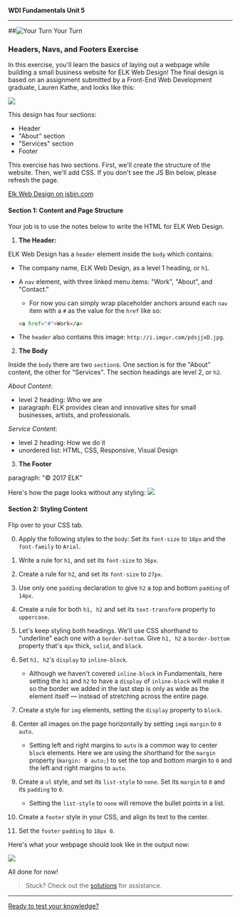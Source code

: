 **WDI Fundamentals Unit 5**

---

##![Your Turn](../assets/exercise.png) Your Turn

### Headers, Navs, and Footers Exercise

In this exercise, you'll learn the basics of laying out a webpage while building a small business website for ELK Web Design! The final design is based on an assignment submitted by a Front-End Web Development graduate, Lauren Kathe, and looks like this:

![](assets/header-footer-nav-exercise/elk-final.png)

This design has four sections:

* Header
* "About" section
* "Services" section
* Footer


This exercise has two sections. First, we'll create the structure of the website. Then, we'll add CSS. 
If you don't see the JS Bin below, please refresh the page.

<a class="jsbin-embed" href="http://jsbin.com/kigeyu/embed?html,css,output">Elk Web Design on jsbin.com</a><script src="http://static.jsbin.com/js/embed.min.js?3.40.3"></script>

#### Section 1: Content and Page Structure
Your job is to use the notes below to write the HTML for ELK Web Design.

1) **The Header:** 

ELK Web Design has a `header` element inside the `body` which contains:

- The company name, ELK Web Design, as a level 1 heading, or `h1`. 
- A `nav` element, with three linked menu items: "Work", "About", and "Contact."
	- For now you can simply wrap placeholder anchors around each `nav` item with a `#` as the value for the `href` like so:

	```html
	<a href="#">Work</a>
	```
	
- The `header` also contains this image: `http://i.imgur.com/pdsjjxD.jpg`.

2) **The Body**

Inside the `body` there are two `section`s. One section is for the "About" content, the other for "Services". The section headings are level 2, or `h2`.

_About Content_:

* level 2 heading: Who we are
* paragraph: ELK provides clean and innovative sites for small businesses, artists, and professionals.

_Service Content_:

* level 2 heading: How we do it
* unordered list: HTML, CSS, Responsive, Visual Design

3) **The Footer**
  
paragraph: "&copy; 2017 ELK"


Here's how the page looks without any styling:
![](assets/header-footer-nav-exercise/elk-no-css.png)

#### Section 2: Styling Content

Flip over to your CSS tab.

0. Apply the following styles to the `body`: Set its `font-size` to `18px` and the `font-family` to `Arial`.

0. Write a rule for `h1`, and set its `font-size` to `36px`.

0. Create a rule for `h2`, and set its `font-size` to `27px`.
	
0. Use only one `padding` declaration to give `h2` a top and bottom `padding` of `14px`.
	
0. Create a rule for both `h1, h2` and set its `text-transform` property to `uppercase`.
	
0. Let's keep styling both headings. We'll use CSS shorthand to "underline" each one with a `border-bottom`. Give `h1, h2` a `border-bottom` property that's `4px` thick, `solid`, and `black`.
	
0. Set `h1, h2`'s `display` to `inline-block`.

	- Although we haven't covered `inline-block` in Fundamentals, here setting the `h1` and `h2` to have a `display` of `inline-block` will make it so the border we added in the last step is only as wide as the element itself &mdash; instead of stretching across the entire page.
	
0. Create a style for `img` elements, setting the `display` property to `block`.
	
0. Center all images on the page horizontally by setting `img`s `margin` to `0 auto`.

	- Setting left and right margins to `auto` is a common way to center `block` elements. Here we are using the shorthand for the `margin` property (`margin: 0 auto;`) to set the top and bottom margin to `0` and the left and right margins to `auto`.
	
0. Create a `ul` style, and set its `list-style` to `none`. Set its `margin` to `0` and its `padding` to `0`.

	- Setting the `list-style` to `none` will remove the bullet points in a list.
	
0. Create a `footer` style in your CSS, and align its text to the center.
	
0. Set the `footer` `padding` to `18px 0`.


Here's what your webpage should look like in the output now:

![](assets/header-footer-nav-exercise/elk-with-css.jpg)

All done for now!

> Stuck? Check out the [solutions](../exercise-solutions.md#semantic-elements) for assistance.



---
[Ready to test your knowledge?](layout-basics-quiz.md)
